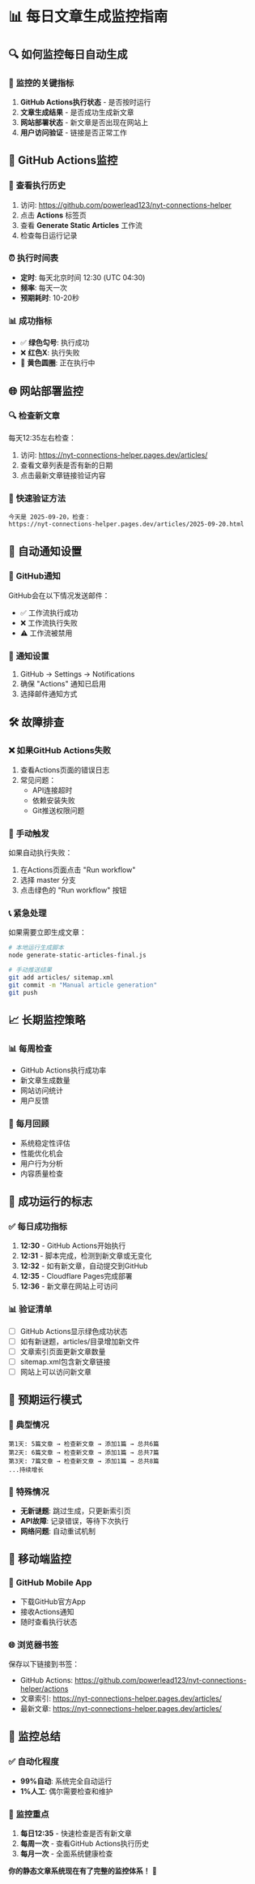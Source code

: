 # 📊 每日文章生成监控指南

## 🔍 如何监控每日自动生成

### 🎯 **监控的关键指标**
1. **GitHub Actions执行状态** - 是否按时运行
2. **文章生成结果** - 是否成功生成新文章
3. **网站部署状态** - 新文章是否出现在网站上
4. **用户访问验证** - 链接是否正常工作

## 🤖 **GitHub Actions监控**

### 📅 **查看执行历史**
1. 访问: https://github.com/powerlead123/nyt-connections-helper
2. 点击 **Actions** 标签页
3. 查看 **Generate Static Articles** 工作流
4. 检查每日运行记录

### ⏰ **执行时间表**
- **定时**: 每天北京时间 12:30 (UTC 04:30)
- **频率**: 每天一次
- **预期耗时**: 10-20秒

### 📊 **成功指标**
- ✅ **绿色勾号**: 执行成功
- ❌ **红色X**: 执行失败
- 🔄 **黄色圆圈**: 正在执行中

## 🌐 **网站部署监控**

### 🔍 **检查新文章**
每天12:35左右检查：
1. 访问: https://nyt-connections-helper.pages.dev/articles/
2. 查看文章列表是否有新的日期
3. 点击最新文章链接验证内容

### 📱 **快速验证方法**
```
今天是 2025-09-20，检查：
https://nyt-connections-helper.pages.dev/articles/2025-09-20.html
```

## 📧 **自动通知设置**

### 🔔 **GitHub通知**
GitHub会在以下情况发送邮件：
- ✅ 工作流执行成功
- ❌ 工作流执行失败
- ⚠️ 工作流被禁用

### 📨 **通知设置**
1. GitHub → Settings → Notifications
2. 确保 "Actions" 通知已启用
3. 选择邮件通知方式

## 🛠️ **故障排查**

### ❌ **如果GitHub Actions失败**
1. 查看Actions页面的错误日志
2. 常见问题：
   - API连接超时
   - 依赖安装失败
   - Git推送权限问题

### 🔧 **手动触发**
如果自动执行失败：
1. 在Actions页面点击 "Run workflow"
2. 选择 master 分支
3. 点击绿色的 "Run workflow" 按钮

### 📞 **紧急处理**
如果需要立即生成文章：
```bash
# 本地运行生成脚本
node generate-static-articles-final.js

# 手动推送结果
git add articles/ sitemap.xml
git commit -m "Manual article generation"
git push
```

## 📈 **长期监控策略**

### 📊 **每周检查**
- GitHub Actions执行成功率
- 新文章生成数量
- 网站访问统计
- 用户反馈

### 📅 **每月回顾**
- 系统稳定性评估
- 性能优化机会
- 用户行为分析
- 内容质量检查

## 🎯 **成功运行的标志**

### ✅ **每日成功指标**
1. **12:30** - GitHub Actions开始执行
2. **12:31** - 脚本完成，检测到新文章或无变化
3. **12:32** - 如有新文章，自动提交到GitHub
4. **12:35** - Cloudflare Pages完成部署
5. **12:36** - 新文章在网站上可访问

### 📊 **验证清单**
- [ ] GitHub Actions显示绿色成功状态
- [ ] 如有新谜题，articles/目录增加新文件
- [ ] 文章索引页面更新文章数量
- [ ] sitemap.xml包含新文章链接
- [ ] 网站上可以访问新文章

## 🔮 **预期运行模式**

### 📅 **典型情况**
```
第1天: 5篇文章 → 检查新文章 → 添加1篇 → 总共6篇
第2天: 6篇文章 → 检查新文章 → 添加1篇 → 总共7篇
第3天: 7篇文章 → 检查新文章 → 添加1篇 → 总共8篇
...持续增长
```

### 🎯 **特殊情况**
- **无新谜题**: 跳过生成，只更新索引页
- **API故障**: 记录错误，等待下次执行
- **网络问题**: 自动重试机制

## 📱 **移动端监控**

### 📲 **GitHub Mobile App**
- 下载GitHub官方App
- 接收Actions通知
- 随时查看执行状态

### 🌐 **浏览器书签**
保存以下链接到书签：
- GitHub Actions: https://github.com/powerlead123/nyt-connections-helper/actions
- 文章索引: https://nyt-connections-helper.pages.dev/articles/
- 最新文章: https://nyt-connections-helper.pages.dev/articles/

## 🎉 **监控总结**

### ✅ **自动化程度**
- **99%自动**: 系统完全自动运行
- **1%人工**: 偶尔需要检查和维护

### 🎯 **监控重点**
1. **每日12:35** - 快速检查是否有新文章
2. **每周一次** - 查看GitHub Actions执行历史
3. **每月一次** - 全面系统健康检查

**你的静态文章系统现在有了完整的监控体系！** 🚀